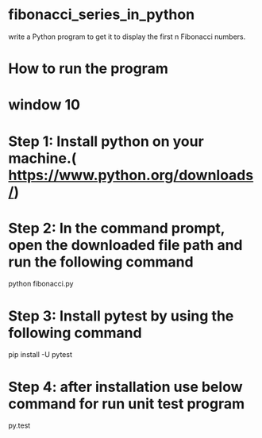 # fibonacci_series_in_python
write a Python program to get it to display the first n Fibonacci numbers.

# How to run the program
# window 10
# Step 1: Install python on your machine.( https://www.python.org/downloads/)
# Step 2: In the command prompt, open the downloaded file path and run the following command
  python fibonacci.py
# Step 3: Install pytest by using the following command
  pip install -U pytest
# Step 4: after installation use below command for run unit test program
  py.test

